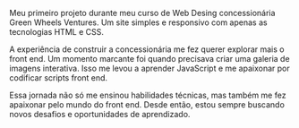 Meu primeiro projeto durante meu curso de Web Desing concessionária Green Wheels Ventures. Um site simples e responsivo com apenas as tecnologias HTML e CSS.

A experiência de construir a concessionária me fez querer explorar mais o front end. Um momento marcante foi quando precisava criar uma galeria de imagens interativa. Isso me levou a aprender JavaScript e me apaixonar por codificar scripts front end.

Essa jornada não só me ensinou habilidades técnicas, mas também me fez apaixonar pelo mundo do front end. Desde então, estou sempre buscando novos desafios e oportunidades de aprendizado.
